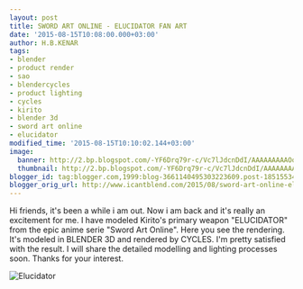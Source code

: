 ```yaml
---
layout: post
title: SWORD ART ONLINE - ELUCIDATOR FAN ART
date: '2015-08-15T10:08:00.000+03:00'
author: H.B.KENAR
tags:
- blender
- product render
- sao
- blendercycles
- product lighting
- cycles
- kirito
- blender 3d
- sword art online
- elucidator
modified_time: '2015-08-15T10:10:02.144+03:00'
image:
  banner: http://2.bp.blogspot.com/-YF6Drq79r-c/Vc7lJdcnDdI/AAAAAAAAAOo/Ael45EyH27c/w1024/elucidator%2Bkirito%2Bsword.jpg
  thumbnail: http://2.bp.blogspot.com/-YF6Drq79r-c/Vc7lJdcnDdI/AAAAAAAAAOo/Ael45EyH27c/s96/elucidator%2Bkirito%2Bsword.jpg
blogger_id: tag:blogger.com,1999:blog-3661140495303223609.post-1851553441446354276
blogger_orig_url: http://www.icantblend.com/2015/08/sword-art-online-elucidator-fan-art.html
---
```


Hi friends, it's been a while i am out. Now i am back and it's really an excitement for me. I have modeled Kirito's primary weapon "ELUCIDATOR" from the epic anime serie "Sword Art Online". Here you see the rendering. It's modeled in BLENDER 3D and rendered by CYCLES. I'm pretty satisfied with the result. I will share the detailed modelling and lighting processes soon. Thanks for your interest.

![Elucidator](http://2.bp.blogspot.com/-YF6Drq79r-c/Vc7lJdcnDdI/AAAAAAAAAOo/Ael45EyH27c/w1024/elucidator%2Bkirito%2Bsword.jpg "Elucidator, Kirito's sword.")

